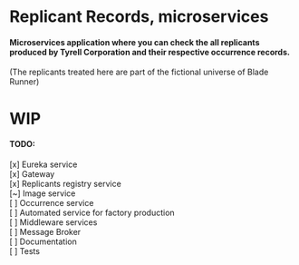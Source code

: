 # Replicant Records, microservices

#### Microservices application where you can check the all replicants produced by Tyrell Corporation and their respective occurrence records.

(The replicants treated here are part of the fictional universe of Blade Runner)

# WIP

#### TODO:
[x] Eureka service <br>
[x] Gateway <br>
[x] Replicants registry service <br>
[~] Image service <br>
[ ] Occurrence service <br>
[ ] Automated service for factory production <br>
[ ] Middleware services <br>
[ ] Message Broker <br>
[ ] Documentation <br>
[ ] Tests
